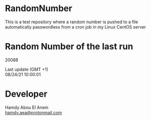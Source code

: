 # RandomNumber    
This is a test repository where a random number is pushed to a file automatically passwordless from a cron job in my Linux CentOS server    
# Random Number of the last run   
20088
      
Last update (GMT +1)    
08/24/21 10:00:01
# Developer    
Hamdy Abou El Anein   
hamdy.aea@protonmail.com
